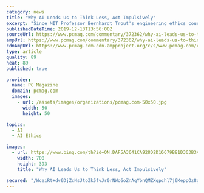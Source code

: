 ```yaml
---
category: news
title: "Why AI Leads Us to Think Less, Act Impulsively"
excerpt: "Since MIT Professor Bernhardt Trout's engineering ethics course shifted to focus on the ethics of artificial intelligence, the class has ballooned from a handful of students per semester in 2009 to more than 150 this year. As deep learning and neural networks take center stage, \"the students have much more of a concern about AI...particularly ..."
publishedDateTime: 2019-12-13T13:56:00Z
sourceUrl: https://www.pcmag.com/commentary/372362/why-ai-leads-us-to-think-less-act-impulsively
ampUrl: https://www.pcmag.com/commentary/372362/why-ai-leads-us-to-think-less-act-impulsively?amp=1
cdnAmpUrl: https://www-pcmag-com.cdn.ampproject.org/c/s/www.pcmag.com/commentary/372362/why-ai-leads-us-to-think-less-act-impulsively?amp=1
type: article
quality: 89
heat: 89
published: true

provider:
  name: PC Magazine
  domain: pcmag.com
  images:
    - url: /assets/images/organizations/pcmag.com-50x50.jpg
      width: 50
      height: 50

topics:
  - AI
  - AI Ethics

images:
  - url: https://www.bing.com/th?id=ON.DAF5A3641CA928D2D16679B81D363B3A
    width: 700
    height: 393
    title: "Why AI Leads Us to Think Less, Act Impulsively"

secured: "/WceiRt+dv6DjZcNsJtoZk5fvJr0rNWo6oZnAqYbnQMZXqpchl7j6KeppOz8gD0wy9WHE1BUkUvmIoyLyJduoZaz1HaE+rQsC3YEkbeFniEkf5tkCuplk5O0C/flcVBoI1WPDaQu5zLA4+rFogDL2l5b5fgnyqQvZ+rv2f4JmTdggBbf/45KWn1uvXfEp6Ip26Vdf4hApm71AYyBlR3wT/ALHqCgt5dAK4UkjLjNL34DuTJ6KzkJtc8tDf+Jo8Wq6m36YtghwFa5wIniytbSMg==;ZdjciFBJKpvb4slMjUydzQ=="
---
```


